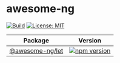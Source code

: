 # awesome-ng

[![Build](https://github.com/artembelik/awesome-ng/actions/workflows/build.yml/badge.svg?branch=master)](https://github.com/artembelik/awesome-ng/actions/workflows/build.yml)
[![License: MIT](https://img.shields.io/badge/License-MIT-green.svg?color=blue)](./LICENSE)

| Package                                                                                  | Version                                                                                                                     |
|------------------------------------------------------------------------------------------|-----------------------------------------------------------------------------------------------------------------------------|
| [@awesome-ng/let](https://github.com/artembelik/awesome-ng/tree/master/projects/ang-let) | [![npm version](https://img.shields.io/npm/v/@awesome-ng/let.svg?color=success)](https://npmjs.com/package/@awesome-ng/let) |
